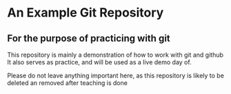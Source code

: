 # An Example Git Repository
## For the purpose of practicing with git

This repository is mainly a demonstration of how to work with git and github
It also serves as practice, and will be used as a live demo day of.

Please do not leave anything important here, as this repository is likely to be deleted an removed after teaching is done
